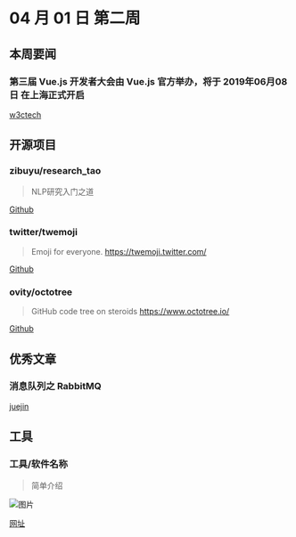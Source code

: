 # 04 月 01 日 第二周

## 本周要闻

### 第三届 Vue.js 开发者大会由 Vue.js 官方举办，将于 2019年06月08日 在上海正式开启

[w3ctech](https://vue.w3ctech.com/)

## 开源项目

### zibuyu/research_tao

<Badge text="Text" type="tip" vertical="middle"/>

> NLP研究入门之道

[Github](https://github.com/zibuyu/research_tao)

### twitter/twemoji

<Badge text="JavaScript" type="tip" vertical="middle"/>

> Emoji for everyone. https://twemoji.twitter.com/

[Github](https://github.com/twitter/twemoji)

### ovity/octotree

<Badge text="JavaScript" type="tip" vertical="middle"/>

> GitHub code tree on steroids https://www.octotree.io/

[Github](https://github.com/ovity/octotree)

## 优秀文章

### 消息队列之 RabbitMQ

[juejin](https://juejin.im/post/5cb49b686fb9a0689f4c2283)

## 工具

### 工具/软件名称

> 简单介绍

![图片](https://图片地址)

[网址](https://网址)
